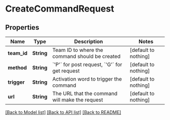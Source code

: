 # CreateCommandRequest


## Properties
Name | Type | Description | Notes
------------ | ------------- | ------------- | -------------
**team_id** | **String** | Team ID to where the command should be created | [default to nothing]
**method** | **String** | &#x60;&#39;P&#39;&#x60; for post request, &#x60;&#39;G&#39;&#x60; for get request | [default to nothing]
**trigger** | **String** | Activation word to trigger the command | [default to nothing]
**url** | **String** | The URL that the command will make the request | [default to nothing]


[[Back to Model list]](../README.md#models) [[Back to API list]](../README.md#api-endpoints) [[Back to README]](../README.md)


